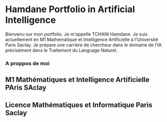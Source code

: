 # Hamdane Portfolio in Artificial Intelligence
Bienvenu sur mon portfolio.
Je m'appelle TCHANI Hamdane. Je suis actuellement en M1 Mathematique et Intelligence Artificielle à l'Université Paris Saclay. Je prépare une carrière de chercheur dans le domaine de l'IA précisément dans le Traitement du Language Naturel. 

### A proppos de moi

## M1 Mathématiques et Intelligence Artificielle PAris SAclay
## Licence Mathématiques et Informatique Paris Saclay
